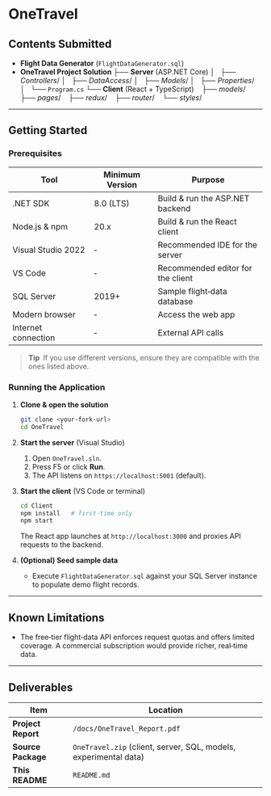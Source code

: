 # OneTravel

## Contents Submitted

* **Flight Data Generator** (`FlightDataGenerator.sql`)
* **OneTravel Project Solution**
  ├── **Server** (ASP.NET Core)
  │   ├── *Controllers*/
  │   ├── *DataAccess*/
  │   ├── *Models*/
  │   ├── *Properties*/
  │   └── `Program.cs`
  └── **Client** (React + TypeScript)
     ├── *models*/
     ├── *pages*/
     ├── *redux*/
     ├── *router*/
     └── *styles*/

---

## Getting Started

### Prerequisites

| Tool                | Minimum Version | Purpose                           |
| ------------------- | --------------- | --------------------------------- |
| .NET SDK            | 8.0 (LTS)       | Build & run the ASP.NET backend   |
| Node.js & npm       | 20.x            | Build & run the React client      |
| Visual Studio 2022  | ‑               | Recommended IDE for the server    |
| VS Code             | ‑               | Recommended editor for the client |
| SQL Server          | 2019+           | Sample flight‑data database       |
| Modern browser      | ‑               | Access the web app                |
| Internet connection | ‑               | External API calls                |

> **Tip** If you use different versions, ensure they are compatible with the ones listed above.

### Running the Application

1. **Clone & open the solution**

   ```bash
   git clone <your‑fork‑url>
   cd OneTravel
   ```

2. **Start the server** (Visual Studio)

   1. Open `OneTravel.sln`.
   2. Press F5 or click **Run**.
   3. The API listens on `https://localhost:5001` (default).

3. **Start the client** (VS Code or terminal)

   ```bash
   cd Client
   npm install   # first‑time only
   npm start
   ```

   The React app launches at `http://localhost:3000` and proxies API requests to the backend.

4. **(Optional) Seed sample data**

   * Execute `FlightDataGenerator.sql` against your SQL Server instance to populate demo flight records.

---

## Known Limitations

* The free‑tier flight‑data API enforces request quotas and offers limited coverage. A commercial subscription would provide richer, real‑time data.

---

## Deliverables

| Item               | Location                                                         |
| ------------------ | ---------------------------------------------------------------- |
| **Project Report** | `/docs/OneTravel_Report.pdf`                                     |
| **Source Package** | `OneTravel.zip` (client, server, SQL, models, experimental data) |
| **This README**    | `README.md`                                                      |

